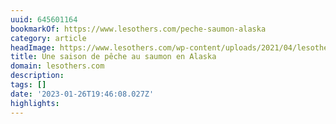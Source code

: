 ```yaml
---
uuid: 645601164
bookmarkOf: https://www.lesothers.com/peche-saumon-alaska
category: article
headImage: https://www.lesothers.com/wp-content/uploads/2021/04/lesothers-outdoor-aventure-peche-saumon-alaska-piaraq-16-e1623683190621.jpg
title: Une saison de pêche au saumon en Alaska
domain: lesothers.com
description:
tags: []
date: '2023-01-26T19:46:08.027Z'
highlights:
---
```




